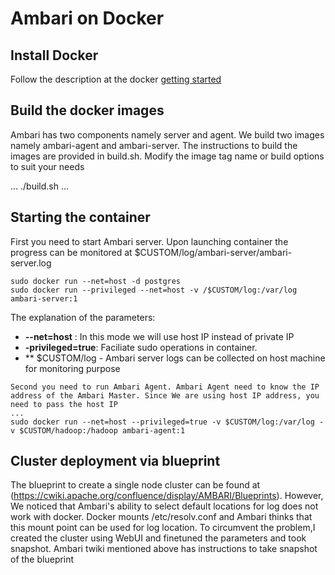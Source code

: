# Ambari on Docker


## Install Docker

Follow the description at the docker [getting started](https://www.docker.io/gettingstarted/#h_installation)


## Build the docker images

Ambari has two components namely server and agent. We build two images namely ambari-agent and ambari-server. The instructions to build the images are provided in build.sh. Modify the image tag name or build options to suit your needs 

...
./build.sh
...

## Starting the container

First you need to start Ambari server. Upon launching container the progress can be monitored at $CUSTOM/log/ambari-server/ambari-server.log 

```
sudo docker run --net=host -d postgres 
sudo docker run --privileged --net=host -v /$CUSTOM/log:/var/log ambari-server:1

```

The explanation of the parameters:

- **--net=host** : In this mode we will use host IP instead of  private IP
- **-privileged=true**: Faciliate sudo operations in container.
- ** $CUSTOM/log - Ambari server logs can be collected on host machine for monitoring purpose

```
Second you need to run Ambari Agent. Ambari Agent need to know the IP address of the Ambari Master. Since We are using host IP address, you need to pass the host IP 
...
sudo docker run --net=host --privileged=true -v $CUSTOM/log:/var/log -v $CUSTOM/hadoop:/hadoop ambari-agent:1 
```



## Cluster deployment via blueprint

The blueprint to create a single node cluster can be found at (https://cwiki.apache.org/confluence/display/AMBARI/Blueprints). However, We noticed that Ambari's ability to select default locations for log does not work with docker. Docker mounts /etc/resolv.conf and Ambari thinks that this mount point can be used for log location. To circumvent the problem,I created the cluster using WebUI and finetuned the parameters and took snapshot. Ambari twiki mentioned above has instructions to take snapshot of the blueprint
 
```
